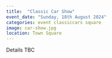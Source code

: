 ```yaml
---
title:  "Classic Car Show"
event_date: "Sunday, 18th August 2024"
categories: event classiccars square
image: car-show.jpg
location: Town Square
---
```


Details TBC
